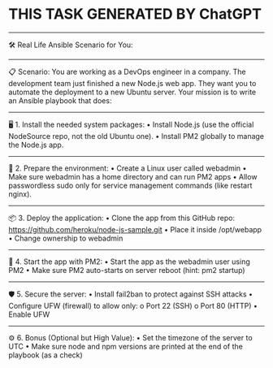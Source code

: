 # THIS TASK GENERATED BY ChatGPT
________________________________________
🛠️ Real Life Ansible Scenario for You:
________________________________________
📋 Scenario:
You are working as a DevOps engineer in a company.
The development team just finished a new Node.js web app.
They want you to automate the deployment to a new Ubuntu server.
Your mission is to write an Ansible playbook that does:
________________________________________
🖥️ 1. Install the needed system packages:
•	Install Node.js (use the official NodeSource repo, not the old Ubuntu one).
•	Install PM2 globally to manage the Node.js app.
________________________________________
📂 2. Prepare the environment:
•	Create a Linux user called webadmin
•	Make sure webadmin has a home directory and can run PM2 apps
•	Allow passwordless sudo only for service management commands (like restart nginx).
________________________________________
📦 3. Deploy the application:
•	Clone the app from this GitHub repo:
https://github.com/heroku/node-js-sample.git
•	Place it inside /opt/webapp
•	Change ownership to webadmin
________________________________________
🏃 4. Start the app with PM2:
•	Start the app as the webadmin user using PM2
•	Make sure PM2 auto-starts on server reboot (hint: pm2 startup)
________________________________________
🛡️ 5. Secure the server:
•	Install fail2ban to protect against SSH attacks
•	Configure UFW (firewall) to allow only:
o	Port 22 (SSH)
o	Port 80 (HTTP)
•	Enable UFW
________________________________________
⚙️ 6. Bonus (Optional but High Value):
•	Set the timezone of the server to UTC
•	Make sure node and npm versions are printed at the end of the playbook (as a check)
